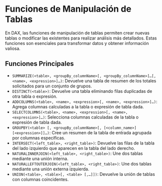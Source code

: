 # Funciones de Manipulación de Tablas

En DAX, las funciones de manipulación de tablas permiten crear nuevas tablas o modificar las existentes para realizar análisis más detallados. Estas funciones son esenciales para transformar datos y obtener información valiosa.

## Funciones Principales

- `SUMMARIZE(<table>, <groupBy_columnName>[, <groupBy_columnName>]…[, <name>, <expression>]…)`: Devuelve una tabla de resumen de los totales solicitados para un conjunto de grupos.
- `DISTINCT(<table>)`: Devuelve una tabla eliminando filas duplicadas de otra tabla o expresión.
- `ADDCOLUMNS(<table>, <name>, <expression>[, <name>, <expression>]…)`: Agrega columnas calculadas a la tabla o expresión de tabla dada.
- `SELECTCOLUMNS(<table>, <name>, <expression>[, <name>, <expression>]…)`: Selecciona columnas calculadas de la tabla o expresión de tabla dada.
- `GROUPBY(<table> [, <groupBy_columnName>[, [<column_name>] [<expression>]]…)`: Cree un resumen de la tabla de entrada agrupada por columnas específicas.
- `INTERSECT(<left_table>, <right_table>)`: Devuelve las filas de la tabla del lado izquierdo que aparecen en la tabla del lado derecho.
- `NATURALINNERJOIN(<left_table>, <right_table>)`: Une dos tablas mediante una unión interna.
- `NATURALLEFTOUTERJOIN(<left_table>, <right_table>)`: Une dos tablas mediante una unión externa izquierda.
- `UNION(<table>, <table>[, <table> [,…]])`: Devuelve la unión de tablas con columnas coincidentes.
